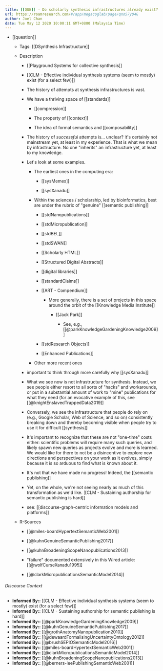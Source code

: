 ```yaml
---
title: [[QUE]] - Do scholarly synthesis infrastructures already exist?
url: https://roamresearch.com/#/app/megacoglab/page/qno57yQ4G
author: Joel Chan
date: Tue May 12 2020 10:00:11 GMT+0800 (Malaysia Time)
---
```


- [[question]]

    - Tags: [[DSynthesis Infrastructure]]

    - Description

        - [[Playground Systems for collective synthesis]]

        - [[CLM - Effective individual synthesis systems (seem to mostly) exist (for a select few)]]

        - The history of attempts at synthesis infrastructures is vast.

        - We have a thriving space of [[standards]]

            - [[compression]]

            - The property of [[context]]

            - The idea of formal semantics and [[composability]]

        - The history of *successful* attempts is... unclear? It's certainly not mainstream yet, at least in my experience. That is what we mean by infrastructure. No one "inherits" an infrastructure yet, at least to my knowledge.

        - Let's look at some examples.

            - The earliest ones in the computing era:

                - [[sysMemex]]

                - [[sysXanadu]]

            - Within the sciences / scholarship, led by bioinformatics, best are under the rubric of "genuine" [[semantic publishing]]

                - [[stdNanopublications]]

                - [[stdMicropublication]]

                - [[stdBEL]]

                - [[stdSWAN]]

                - [[Scholarly HTML]]

                - [[Structured Digital Abstracts]]

                - [[digital libraries]]

                - [[standardClaims]]

                - [[ART - Compendium]]

                    - More generally, there is a set of projects in this space around the orbit of the [[Knowledge Media Institute]]

                        - [[Jack Park]]

                            - See, e.g., [[@parkKnowledgeGardeningKnowledge2009]]

                - [[stdResearch Objects]]

                - [[Enhanced Publications]]

            - Other more recent ones

        - important to think through more carefully why [[sysXanadu]]

        - What we see now is not infrastructure for synthesis. Instead, we see people either resort to all sorts of "hacks" and workarounds, or put in a substantial amount of work to "mine" publications for what they need (for an evocative example of this, see [[@knightEnslavedTrappedData2019]]

        - Conversely, we see the infrastructure that people do rely on (e.g., Google Scholar, Web of Science, and so on) consistently breaking down and thereby becoming visible when people try to use it for difficult [[synthesis]]

        - It's important to recognize that these are not "one-time" costs either: scientific problems will require many such queries, and likely spawn new queries as projects evolve and more is learned. We would like for there to not be a disincentive to explore new directions and perspectives on your work as it evolves, simply because it is so arduous to find what is known about it.

        - It's not that we have made no progress! Indeed, the [[semantic publishing]]

        - Yet, on the whole, we're not seeing nearly as much of this transformation as we'd like. [[CLM - Sustaining authorship for semantic publishing is hard]]

        - see: [[discourse-graph-centric information models and platforms]]

    - R-Sources

        - [[@miles-boardHypertextSemanticWeb2001]]

        - [[@kuhnGenuineSemanticPublishing2017]]

        - [[@kuhnBroadeningScopeNanopublications2013]]

        - "failure" documented extensively in this Wired article: [[@wolfCurseXanadu1995]]

        - [[@clarkMicropublicationsSemanticModel2014]]

###### Discourse Context

- **Informed By::** [[CLM - Effective individual synthesis systems (seem to mostly) exist (for a select few)]]
- **Informed By::** [[CLM - Sustaining authorship for semantic publishing is hard]]
- **Informed By::** [[@parkKnowledgeGardeningKnowledge2009]]
- **Informed By::** [[@kuhnGenuineSemanticPublishing2017]]
- **Informed By::** [[@grothAnatomyNanopublication2010]]
- **Informed By::** [[@dewaardFormalisingUncertaintyOntology2012]]
- **Informed By::** [[@brushSEPIOSemanticModel2016]]
- **Informed By::** [[@miles-boardHypertextSemanticWeb2001]]
- **Informed By::** [[@clarkMicropublicationsSemanticModel2014]]
- **Informed By::** [[@kuhnBroadeningScopeNanopublications2013]]
- **Informed By::** [[@berners-leePublishingSemanticWeb2001]]
